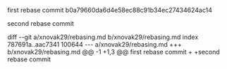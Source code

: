 first rebase commit
b0a79660da6d4e58ec88c91b34ec27434624ac14

second rebase commit

diff --git a/xnovak29/rebasing.md b/xnovak29/rebasing.md
index 787691a..aac7341 100644
--- a/xnovak29/rebasing.md
+++ b/xnovak29/rebasing.md
@@ -1 +1,3 @@
 first rebase commit
+
+second rebase commit


